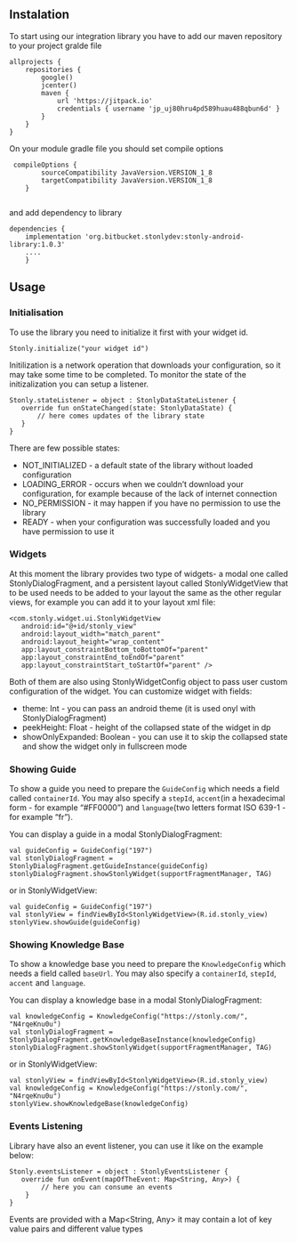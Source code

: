 ## Instalation

To start using our integration library you have to add our maven repository to your project gralde file

```
allprojects {
    repositories {
        google()
        jcenter()
        maven {
            url 'https://jitpack.io'
            credentials { username 'jp_uj80hru4pd589huau488qbun6d' }
        }
    }
}
```

On your module gradle file you should set compile options

```
 compileOptions {
        sourceCompatibility JavaVersion.VERSION_1_8
        targetCompatibility JavaVersion.VERSION_1_8
    }
      
```

and add dependency to library

```
dependencies {
    implementation 'org.bitbucket.stonlydev:stonly-android-library:1.0.3'
    ....
    }
```

## Usage

### Initialisation

To use the library you need to initialize it first with your widget id. 

```
Stonly.initialize("your widget id")
```

Initilization is a network operation that downloads your configuration, so it may take some time to be completed. To monitor the state of the initizalization you can setup a listener.

```
Stonly.stateListener = object : StonlyDataStateListener {
   override fun onStateChanged(state: StonlyDataState) {
       // here comes updates of the library state
   }
}
```

There are few possible states:
* NOT_INITIALIZED - a default state of the library without loaded configuration
* LOADING_ERROR - occurs when we couldn’t download your configuration, for example because of the lack of internet connection
* NO_PERMISSION - it may happen if you have no permission to use the library
* READY - when your configuration was successfully loaded and you have permission to use it

### Widgets

At this moment the library provides two type of widgets- a modal one called StonlyDialogFragment, and a persistent layout called StonlyWidgetView that to be used needs to be added to your layout the same as the other regular views, for example you can add it to your layout xml file:

```
<com.stonly.widget.ui.StonlyWidgetView
   android:id="@+id/stonly_view"
   android:layout_width="match_parent"
   android:layout_height="wrap_content"
   app:layout_constraintBottom_toBottomOf="parent"
   app:layout_constraintEnd_toEndOf="parent"
   app:layout_constraintStart_toStartOf="parent" />
```

Both of them are also using StonlyWidgetConfig object to pass user custom configuration of the widget. You can customize widget with fields:
- theme: Int - you can pass an android theme (it is used onyl with StonlyDialogFragment)
- peekHeight: Float - height of the collapsed state of the widget in dp
- showOnlyExpanded: Boolean - you can use it to skip the collapsed state and show the widget only in fullscreen mode

### Showing Guide

To show a guide you need to prepare the `GuideConfig` which needs a field called `containerId`. You may also specify a `stepId`, `accent`(in a hexadecimal form - for example “#FF0000”) and `language`(two letters format ISO 639-1 - for example “fr”).

You can display a guide in a modal StonlyDialogFragment:

```
val guideConfig = GuideConfig("197")
val stonlyDialogFragment = StonlyDialogFragment.getGuideInstance(guideConfig)
stonlyDialogFragment.showStonlyWidget(supportFragmentManager, TAG)
```

or in StonlyWidgetView:

```
val guideConfig = GuideConfig("197")
val stonlyView = findViewById<StonlyWidgetView>(R.id.stonly_view)
stonlyView.showGuide(guideConfig)
```

### Showing Knowledge Base

To show a knowledge base you need to prepare the `KnowledgeConfig` which needs a field called `baseUrl`. You may also specify a `containerId`, `stepId`, `accent` and `language`.

You can display a knowledge base in a modal StonlyDialogFragment:

```
val knowledgeConfig = KnowledgeConfig("https://stonly.com/", "N4rqeKnu0u")
val stonlyDialogFragment = StonlyDialogFragment.getKnowledgeBaseInstance(knowledgeConfig)
stonlyDialogFragment.showStonlyWidget(supportFragmentManager, TAG)
```

or in StonlyWidgetView:

```
val stonlyView = findViewById<StonlyWidgetView>(R.id.stonly_view)
val knowledgeConfig = KnowledgeConfig("https://stonly.com/", "N4rqeKnu0u")
stonlyView.showKnowledgeBase(knowledgeConfig)
```

### Events Listening

Library have also an event listener, you can use it like on the example below:

```
Stonly.eventsListener = object : StonlyEventsListener {
   override fun onEvent(mapOfTheEvent: Map<String, Any>) {
        // here you can consume an events
    }
}
```

Events are provided with a Map<String, Any> it may contain a lot of key value pairs and different value types
